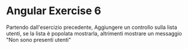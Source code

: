 # Angular Exercise 6

Partendo dall'esercizio precedente, Aggiungere un controllo sulla lista utenti, se la lista è popolata mostrarla, altrimenti mostrare un messaggio "Non sono presenti utenti"